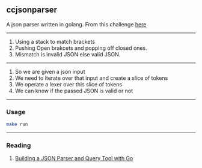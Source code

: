 ## ccjsonparser

A json parser written in golang. From this challenge [here](https://codingchallenges.fyi/challenges/challenge-json-parser/)

---

1. Using a stack to match brackets
2. Pushing Open brakcets and popping off closed ones.
3. Mismatch is invalid JSON else valid JSON.

---

1. So we are given a json input
2. We need to iterate over that input and create a slice of tokens
3. We operate a lexer over this slice of tokens
4. We can know if the passed JSON is valid or not

---

### Usage

```sh
make run
```

---

### Reading

1. [Building a JSON Parser and Query Tool with Go](https://medium.com/@bradford_hamilton/building-a-json-parser-and-query-tool-with-go-8790beee239a)